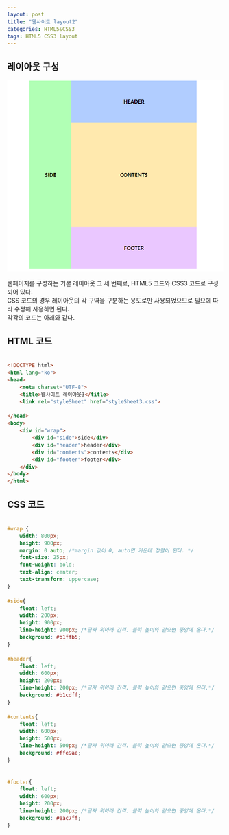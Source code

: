 ```yaml
---
layout: post
title: "웹사이트 layout2"
categories: HTML5&CSS3
tags: HTML5 CSS3 layout
---
```


## 레이아웃 구성


![layout3](/assets/images/layout/레이아웃3.PNG)  
  
  
  
웹페이지를 구성하는 기본 레이아웃 그 세 번째로, HTML5 코드와 CSS3 코드로 구성되어 있다.  
CSS 코드의 경우 레이아웃의 각 구역을 구분하는 용도로만 사용되었으므로 필요에 따라 수정해 사용하면 된다.  
각각의 코드는 아래와 같다.  

## HTML 코드
```html

<!DOCTYPE html>
<html lang="ko">
<head>
    <meta charset="UTF-8">
    <title>웹사이트 레이아웃3</title>
    <link rel="styleSheet" href="styleSheet3.css">

</head>
<body>
    <div id="wrap">
        <div id="side">side</div>
        <div id="header">header</div>
        <div id="contents">contents</div>
        <div id="footer">footer</div>
    </div>
</body>
</html>
```

## CSS 코드
```css

#wrap {
    width: 800px; 
    height: 900px; 
    margin: 0 auto; /*margin 값이 0, auto면 가운데 정렬이 된다. */ 
    font-size: 25px;
    font-weight: bold;
    text-align: center; 
    text-transform: uppercase; 
}

#side{
    float: left;
    width: 200px; 
    height: 900px; 
    line-height: 900px; /*글자 위아래 간격. 블럭 높이와 같으면 중앙에 온다.*/
    background: #b1ffb5;
}

#header{
    float: left;
    width: 600px; 
    height: 200px; 
    line-height: 200px; /*글자 위아래 간격. 블럭 높이와 같으면 중앙에 온다.*/
    background: #b1cdff;
}

#contents{
    float: left;
    width: 600px; 
    height: 500px; 
    line-height: 500px; /*글자 위아래 간격. 블럭 높이와 같으면 중앙에 온다.*/
    background: #ffe9ae;
}


#footer{
    float: left;
    width: 600px; 
    height: 200px; 
    line-height: 200px; /*글자 위아래 간격. 블럭 높이와 같으면 중앙에 온다.*/
    background: #eac7ff;
}
```

